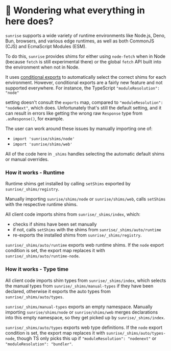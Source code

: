 # 👋 Wondering what everything in here does?

`sunrise` supports a wide variety of runtime environments like Node.js, Deno, Bun, browsers, and various
edge runtimes, as well as both CommonJS (CJS) and EcmaScript Modules (ESM).

To do this, `sunrise` provides shims for either using `node-fetch` when in Node (because `fetch` is still experimental there) or the global `fetch` API built into the environment when not in Node.

It uses [conditional exports](https://nodejs.org/api/packages.html#conditional-exports) to
automatically select the correct shims for each environment. However, conditional exports are a fairly new
feature and not supported everywhere. For instance, the TypeScript `"moduleResolution": "node"`

setting doesn't consult the `exports` map, compared to `"moduleResolution": "nodeNext"`, which does.
Unfortunately that's still the default setting, and it can result in errors like
getting the wrong raw `Response` type from `.asResponse()`, for example.

The user can work around these issues by manually importing one of:

- `import 'sunrise/shims/node'`
- `import 'sunrise/shims/web'`

All of the code here in `_shims` handles selecting the automatic default shims or manual overrides.

### How it works - Runtime

Runtime shims get installed by calling `setShims` exported by `sunrise/_shims/registry`.

Manually importing `sunrise/shims/node` or `sunrise/shims/web`, calls `setShims` with the respective runtime shims.

All client code imports shims from `sunrise/_shims/index`, which:

- checks if shims have been set manually
- if not, calls `setShims` with the shims from `sunrise/_shims/auto/runtime`
- re-exports the installed shims from `sunrise/_shims/registry`.

`sunrise/_shims/auto/runtime` exports web runtime shims.
If the `node` export condition is set, the export map replaces it with `sunrise/_shims/auto/runtime-node`.

### How it works - Type time

All client code imports shim types from `sunrise/_shims/index`, which selects the manual types from `sunrise/_shims/manual-types` if they have been declared, otherwise it exports the auto types from `sunrise/_shims/auto/types`.

`sunrise/_shims/manual-types` exports an empty namespace.
Manually importing `sunrise/shims/node` or `sunrise/shims/web` merges declarations into this empty namespace, so they get picked up by `sunrise/_shims/index`.

`sunrise/_shims/auto/types` exports web type definitions.
If the `node` export condition is set, the export map replaces it with `sunrise/_shims/auto/types-node`, though TS only picks this up if `"moduleResolution": "nodenext"` or `"moduleResolution": "bundler"`.
